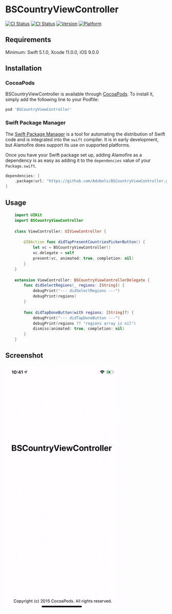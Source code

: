 # BSCountryViewController

[![CI Status](https://img.shields.io/travis/Adobels/BSCountryViewController.svg?style=flat)](https://travis-ci.org/Adobels/BSCountryViewController)
[![CI Status](https://img.shields.io/codecov/c/gh/Adobels/BSCountryViewController)](https://codecov.io/gh/Adobels/BSCountryViewController)
[![Version](https://img.shields.io/cocoapods/v/BSCountryViewController.svg?style=flat)](https://cocoapods.org/pods/BSCountryViewController)
[![Platform](https://img.shields.io/cocoapods/p/BSCountryViewController.svg?style=flat)](https://cocoapods.org/pods/BSCountryViewController)

## Requirements

Minimum: Swift 5.1.0, Xcode 11.0.0, iOS 9.0.0

## Installation

### CocoaPods

BSCountryViewController is available through [CocoaPods](https://cocoapods.org). To install
it, simply add the following line to your Podfile:

```ruby
pod 'BSCountryViewController'
```

### Swift Package Manager

The [Swift Package Manager](https://swift.org/package-manager/) is a tool for automating the distribution of Swift code and is integrated into the `swift` compiler. It is in early development, but Alamofire does support its use on supported platforms.

Once you have your Swift package set up, adding Alamofire as a dependency is as easy as adding it to the `dependencies` value of your `Package.swift`.

```swift
dependencies: [
    .package(url: "https://github.com/Adobels/BSCountryViewController.git", .upToNextMajor(from: "1.0.0"))
]
```

## Usage

```swift
    import UIKit
    import BSCountryViewController

    class ViewController: UIViewController {
        
        @IBAction func didTapPresentCountriesPickerButton() {
            let vc = BSCountryViewController()
            vc.delegate = self
            present(vc, animated: true, completion: nil)
        }
    }

    extension ViewController: BSCountryViewControllerDelegate {
        func didSelectRegions(_ regions: [String]) {
            debugPrint("--- didSelectRegions ---")
            debugPrint(regions)
        }
        
        func didTapDoneButton(with regions: [String]?) {
            debugPrint("--- didTapDoneButton ---")
            debugPrint(regions ?? "regions array is nil")
            dismiss(animated: true, completion: nil)
        }
    }
```

## Screenshot

![BSCountryViewController screenshot animated gif](https://github.com/Adobels/BSCountryViewController/blob/master/BSCountryViewController.gif)
